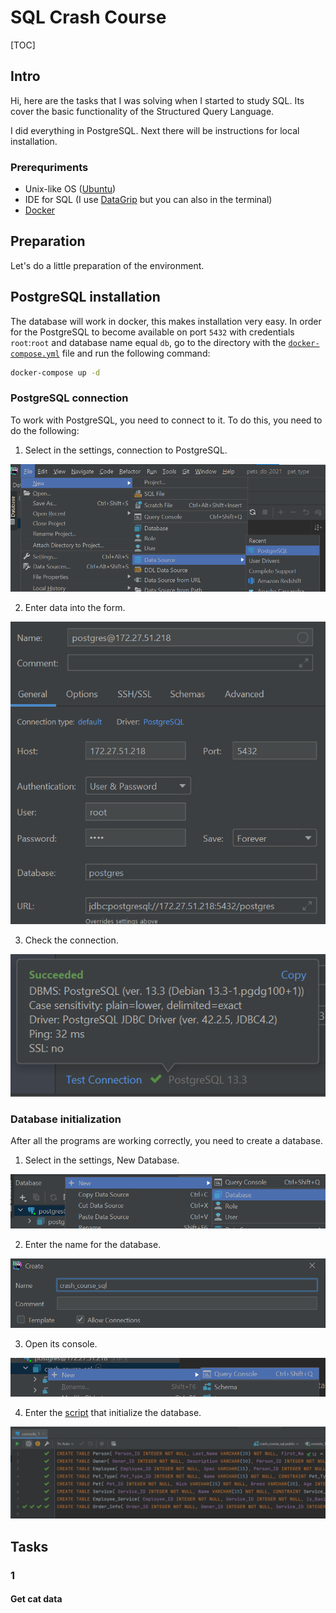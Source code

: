 # SQL Crash Course

[TOC]

## Intro

Hi, here are the tasks that I was solving when I started to study SQL. Its cover the basic functionality of the  Structured Query Language. 

I did everything in PostgreSQL. Next there will be instructions for local installation.

### Prerequriments

-  Unix-like OS ([Ubuntu](https://ubuntu.com/))
- IDE for SQL (I use [DataGrip](https://www.jetbrains.com/datagrip/) but you can also in the terminal)
- [Docker](https://www.docker.com/)

## Preparation

Let's do a little preparation of the environment.

## PostgreSQL installation

The database will work in docker, this makes installation very easy. In order for the PostgreSQL to become available on port `5432` with credentials `root`:`root` and database name equal `db`, go to the directory with the [`docker-compose.yml`](docker-compose.yml) file and run the following command:

``` bash
docker-compose up -d
```

  ### PostgreSQL connection

To work with PostgreSQL, you need to connect to it. To do this, you need to do the following:

1. Select in the settings, connection to PostgreSQL.

![image-20210524184749504](images/image-20210524184749504.png)

2. Enter data into the form.

![image-20210524184902177](images/image-20210524184902177.png)

3. Check the connection.

![image-20210524185058272](images/image-20210524185058272.png)

### Database initialization

After all the programs are working correctly, you need to create a database.

1. Select in the settings, New Database.

![image-20210524195757557](images/image-20210524195757557.png)

2. Enter the name for the database.

![image-20210524195856896](images/image-20210524195856896.png)

3. Open its console.

![image-20210524195921849](images/image-20210524195921849.png)

4. Enter the [script](init.sql) that initialize the database.

![image-20210524200007755](images/image-20210524200007755.png)

## Tasks

### 1

#### Get cat data

